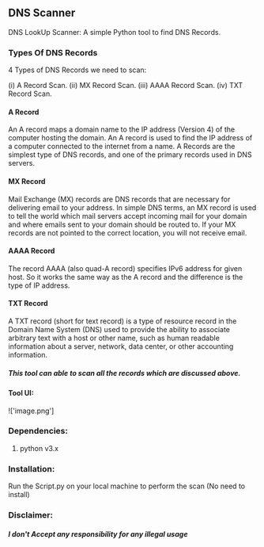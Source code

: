 ## DNS Scanner

DNS LookUp Scanner: A simple Python tool to find DNS Records.

### Types Of DNS Records

4 Types of DNS Records we need to scan:

(i) A Record Scan.
(ii) MX Record Scan.
(iii) AAAA Record Scan.
(iv) TXT Record Scan.

#### A Record 

An A record maps a domain name to the IP address (Version 4) of the computer hosting the domain. An A record is used to find the IP address of a computer connected to the internet from a name.
A Records are the simplest type of DNS records, and one of the primary records used in DNS servers.

#### MX Record

Mail Exchange (MX) records are DNS records that are necessary for delivering email to your address.
In simple DNS terms, an MX record is used to tell the world which mail servers accept incoming mail for your domain and where emails sent to your domain should be routed to. If your MX records are not pointed to the correct location, you will not receive email.

#### AAAA Record

The record AAAA (also quad-A record) specifies IPv6 address for given host. So it works the same way as the A record and the difference is the type of IP address.


#### TXT Record

A TXT record (short for text record) is a type of resource record in the Domain Name System (DNS) used to provide the ability to associate arbitrary text with a host or other name, such as human readable information about a server, network, data center, or other accounting information.

##### This tool can able to scan all the records which are discussed above.

#### Tool UI:

!['image.png']

### Dependencies:

1. python v3.x

### Installation:

Run the Script.py on your local machine to perform the scan (No need to install)

### Disclaimer:

##### I don't Accept any responsibility for any illegal usage 